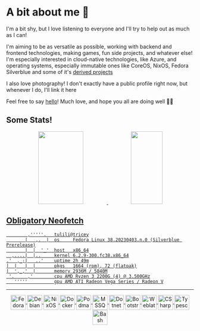 # A bit about me 🌷

I'm a bit shy, but I love listening to everyone and I'll try to help out as much as I can!

I'm aiming to be as versatile as possible, working with backend and frontend technologies, making games, fun side projects, and whatever else! I'm especially interested in cloud-native technologies, like Azure, and operating systems, especially immutable ones like CoreOS, NixOS, Fedora Silverblue and some of it's [derived projects](https://ublue.it/)

I also love photography! I don't exactly have a public profile right now, but whenever I do, I'll link it here

Feel free to say [hello](mailto:tulilirockz.pub+contact@gmail.com?subject=Hello!)! Much love, and hope you all are doing well 🌸💕

## Some Stats!

<div align="center">
  <a href="https://github.com/tulilirockz">
  <img width="49%" height="195px" src="https://github-readme-stats-sigma-five.vercel.app/api?username=tulilirockz&show_icons=true&include_all_commits=true&count_private=false&theme=vue"/>
  <img width="41%" height="195px" src="https://github-readme-stats-sigma-five.vercel.app/api/top-langs/?username=tulilirockz&layout=compact&langs_count=5&theme=vue"/>
</div>

## Obligatory Neofetch

```
        ,'''''.   tulili@tricey
       |   ,.  |  os     Fedora Linux 38.20230403.n.0 (Silverblue Prerelease)
       |  |  '_'  host   x86_64
  ,....|  |..     kernel 6.2.9-300.fc38.x86_64
.'  ,_;|   ..'    uptime 2h 49m
|  |   |  |       pkgs   1664 (rpm), 72 (flatpak)
|  ',_,'  |       memory 2936M / 5840M
 '.     ,'        cpu AMD Ryzen 3 2200G (4) @ 3.500GHz
   '''''          gpu AMD ATI Radeon Vega Series / Radeon V
```

<hr>
<div align="center">
  <img align="center" alt= "Fedora" height="40" width="40" src="https://cdn.jsdelivr.net/gh/devicons/devicon/icons/fedora/fedora-original.svg" />
  <img align="center" alt= "Debian" height="40" width="40" src="https://cdn.jsdelivr.net/gh/devicons/devicon/icons/debian/debian-original.svg" />
  <img align="center" alt= "NixOS" height="40" width="40" src="https://cdn.jsdelivr.net/gh/devicons/devicon/icons/nixos/nixos-original.svg" />
  <img align="center" alt= "Docker" height="40" width="40" src="https://cdn.jsdelivr.net/gh/devicons/devicon/icons/docker/docker-original.svg" />
  <img align="center" alt= "Podman" height="40" width="40" src="https://cdn.jsdelivr.net/gh/devicons/devicon/icons/podman/podman-original.svg" />
  <img align="center" alt= "MSSQL" height="40" width="40" src="https://cdn.jsdelivr.net/gh/devicons/devicon/icons/microsoftsqlserver/microsoftsqlserver-plain.svg" />
  <img align="center" alt= "Dotnet Core" height="40" width="40" src="https://cdn.jsdelivr.net/gh/devicons/devicon/icons/dotnetcore/dotnetcore-original.svg" />
  <img align="center" alt= "Bootstrap" height="40" width="40" src="https://cdn.jsdelivr.net/gh/devicons/devicon/icons/bootstrap/bootstrap-original.svg" />
  <img align="center" alt= "Weblate" height="40" width="40" src="https://cdn.jsdelivr.net/gh/devicons/devicon/icons/weblate/weblate-original.svg" />
  <img align="center" alt= "CSharp" height="40" width="40" src="https://cdn.jsdelivr.net/gh/devicons/devicon/icons/csharp/csharp-original.svg" />
  <img align="center" alt= "Typescript" height="40" width="40" src="https://cdn.jsdelivr.net/gh/devicons/devicon/icons/typescript/typescript-original.svg" />
  <img align="center" alt= "Bash" height="40" width="40" src="https://cdn.jsdelivr.net/gh/devicons/devicon/icons/bash/bash-original.svg" />
</div>
                                                             
                                                             

